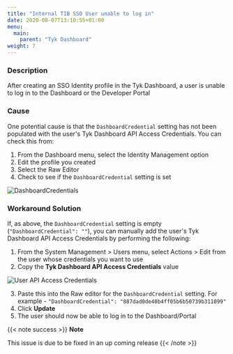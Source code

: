 ```yaml
---
title: "Internal TIB SSO User unable to log in"
date: 2020-08-07T13:10:55+01:00
menu:
  main:
    parent: "Tyk Dashboard"
weight: 7
---
```


### Description

After creating an SSO Identity profile in the Tyk Dashboard, a user is unable to log in to the Dashboard or the Developer Portal

### Cause

One potential cause is that the `DashboardCredential` setting has not been populated with the user's Tyk Dashboard API Access Credentials.
You can check this from:

1. From the Dashboard menu, select the Identity Management option
2. Edit the profile you created
3. Select the Raw Editor
4. Check to see if the `DashboardCredential` setting is set

![DashboardCredentials](/img/2.10/identity_profile2.png)



### Workaround Solution

If, as above, the `DashboardCredential` setting is empty (`"DashboardCredential": ""`), you can manually add the user's Tyk Dashboard API Access Credentials by performing the following:

1. From the System Management > Users menu, select Actions > Edit from the user whose credentials you want to use
2. Copy the **Tyk Dashboard API Access Credentials** value

![User API Access Credentials](/img/2.10/user_api_credentials.png)

3. Paste this into the Raw editor for the `DashboardCredential` setting. For example - `"DashboardCredential": "887dad0de40b4ff05b6b50739b311099"`
4. Click **Update**
5. The user should now be able to log in to the Dashboard/Portal

{{< note success >}}
**Note**  

This issue is due to be fixed in an up coming release
{{< /note >}}